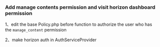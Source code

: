 ### Add manage contents permission and visit horizon dashboard permission

1、edit the base Policy.php before function to authorize the user who has the `manage_content` permission

2、make horizon auth in AuthServiceProvider